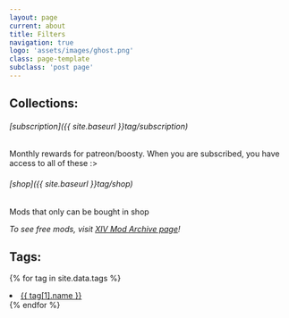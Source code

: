 ```yaml
---
layout: page
current: about
title: Filters
navigation: true
logo: 'assets/images/ghost.png'
class: page-template
subclass: 'post page'
---
```


## Collections:

###### [subscription]({{ site.baseurl }}tag/subscription)
Monthly rewards for patreon/boosty. When you are subscribed, you have access to all of these :>
###### [shop]({{ site.baseurl }}tag/shop)
Mods that only can be bought in shop

*To see free mods, visit [XIV Mod Archive page](https://www.xivmodarchive.com/user/111283)!*

## Tags:

{% for tag in site.data.tags %}
<li><a href="{{ site.baseurl }}tag/{{ tag[1].name }}">{{ tag[1].name }}</a></li>
{% endfor %}